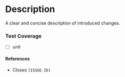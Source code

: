 # Description
A clear and concise description of introduced changes.

### Test Coverage
- [ ] unit

#### References
- Closes ```[ISSUE-ID]```